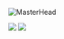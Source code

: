 ![MasterHead](https://cdn.dribbble.com/users/555872/screenshots/3063795/apple.gif)

<img src="https://www.eman.cz/wp-content/uploads/2019/10/header_swift_ui.jpg">

<img src="https://th.bing.com/th/id/R.cf905bd21bde46b1241c058b187e266e?rik=dddx1Ry1DybZlA&riu=http%3a%2f%2fwww.wired.com%2fwp-content%2fuploads%2f2015%2f11%2fapple-swift-logo-F-1199x630.jpg&ehk=LjI%2bh5JNHtOzBiqVzw%2fmzI6o3Xj9fD8hfWHpphOmhCM%3d&risl=&pid=ImgRaw&r=0">
